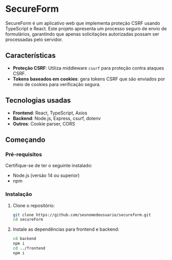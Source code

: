 # SecureForm

SecureForm é um aplicativo web que implementa proteção CSRF usando TypeScript e React. Este projeto apresenta um processo seguro de envio de formulários, garantindo que apenas solicitações autorizadas possam ser processadas pelo servidor.

## Características

- **Proteção CSRF**: Utiliza middleware `csurf` para proteção contra ataques CSRF.
- **Tokens baseados em cookies**: gera tokens CSRF que são enviados por meio de cookies para verificação segura.

## Tecnologias usadas

- **Frontend**: React, TypeScript, Axios
- **Backend**: Node.js, Express, csurf, dotenv
- **Outros**: Cookie parser, CORS

## Começando

### Pré-requisitos

Certifique-se de ter o seguinte instalado:

- Node.js (versão 14 ou superior)
- npm

### Instalação

1. Clone o repositório:

   ```bash
   git clone https://github.com/seunomedeusuario/secureform.git
   cd secureForm
   ```

2. Instale as dependências para frontend e backend:

   ```bash
   cd backend
   npm i
   cd ../frontend
   npm i
   ```
